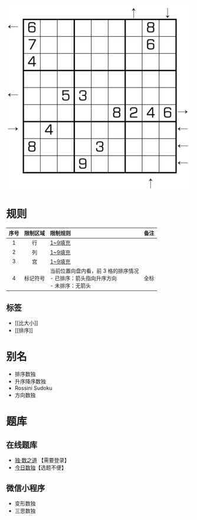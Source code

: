 ![](../../../images/sudoku/排序数独.png)

# 规则

| 序号  | 限制区域 | 限制规则                                                 | 备注  |
|:---:|:----:|:-----------------------------------------------------|:----|
|  1  |  行   | [1~9填充]                                              |     |
|  2  |  列   | [1~9填充]                                              |     |
|  3  |  宫   | [1~9填充]                                              |     |
|  4  | 标记符号 | 当前位置向盘内看，前 3 格的排序情况<br/>- 已排序：箭头指向升序方向<br/>- 未排序：无箭头 | 全标  |

## 标签
- [[比大小]]
- [[排序]]

# 别名

- 排序数独
- 升序降序数独
- Rossini Sudoku
- 方向数独

# 题库

## 在线题库

- [独·数之道](http://www.sudokufans.org.cn/lx/game.index.php?type=px) 【需要登录】
- [今日数独]【选题不便】

## 微信小程序

- 变形数独
- 三思数独

[1~9填充]: ../../../rules.md#1to9填充

[今日数独]: https://cn.sudoku.today/g-rossini-sudoku/
